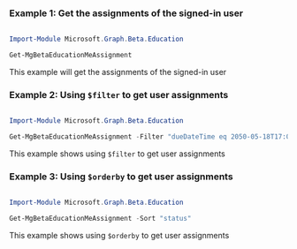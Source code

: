 ### Example 1: Get the assignments of the signed-in user

```powershell

Import-Module Microsoft.Graph.Beta.Education

Get-MgBetaEducationMeAssignment

```
This example will get the assignments of the signed-in user

### Example 2: Using `$filter` to get user assignments

```powershell

Import-Module Microsoft.Graph.Beta.Education

Get-MgBetaEducationMeAssignment -Filter "dueDateTime eq 2050-05-18T17:00:00Z" 

```
This example shows using `$filter` to get user assignments

### Example 3: Using `$orderby` to get user assignments

```powershell

Import-Module Microsoft.Graph.Beta.Education

Get-MgBetaEducationMeAssignment -Sort "status" 

```
This example shows using `$orderby` to get user assignments

